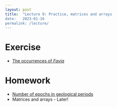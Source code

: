 ```yaml
---
layout: post
title:  "Lecture 9: Practice, matrices and arrays
date:   2023-01-16
permalink: /lecture/
---
```


# Exercise

- [The occurrences of *Favia*](https://adamkocsis.github.io/rkheion/Exercises/2023-01-17_favia-occurrencecount.html)

# Homework 

- [Number of epochs in geological periods](https://adamkocsis.github.io/rkheion/Exercises/2023-01-19_df_stages_series.html)
- Matrices and arrays - Later!
